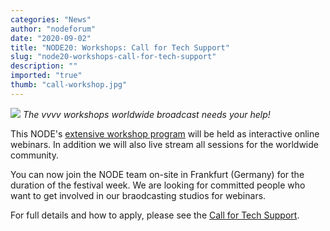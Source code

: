 ```yaml
---
categories: "News"
author: "nodeforum"
date: "2020-09-02"
title: "NODE20: Workshops: Call for Tech Support"
slug: "node20-workshops-call-for-tech-support"
description: ""
imported: "true"
thumb: "call-workshop.jpg"
---
```



![](call-workshop.jpg)
*The vvvv workshops worldwide broadcast needs your help!*

This NODE's [extensive workshop program](https://20.nodeforum.org/program/) will be held as interactive online webinars. In addition we will also live stream all sessions for the worldwide community.

You can now join the NODE team on-site in Frankfurt (Germany) for the duration of the festival week. We are looking for committed people who want to get involved in our braodcasting studios for webinars. 

For full details and how to apply, please see the [Call for Tech Support](https://nodeforum.org/journal-entries/node20-call-for-tech-support/).
